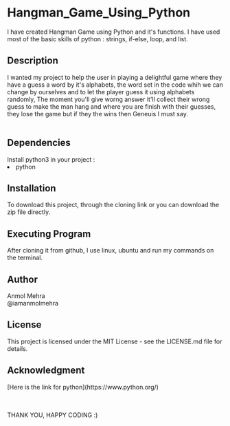 # Hangman_Game_Using_Python
<p>I have created Hangman Game using Python and it's functions.
I have used most of the basic skills of python : strings, if-else, loop, and list.</p>

<h2>Description</h2>
I wanted my project to help the user in playing a delightful game where they have a guess a word by it's alphabets, the word set in the code whih we can change by ourselves and to let the player guess it using alphabets randomly, The moment you'll give worng answer it'll collect their wrong guess to make the man hang and where you are finish with their guesses, they lose the game but if they the wins then Geneuis I must say.
<br></br>


<h2>Dependencies</h2>
Install python3 in your project  :
<li>python</li>

<h2>Installation</h2>
To download this project, through the cloning link or you can download the zip file directly.

<h2>Executing Program</h2>
After cloning it from github, 
I use linux, ubuntu and run my commands on the terminal.

<h2>Author</h2>
Anmol Mehra<br>
@iamanmolmehra

<h2>License</h2>
<p>This project is licensed under the MIT License - see the LICENSE.md file for details.</p>

<h2>Acknowledgment</h2>
[Here is the link for python](https://www.python.org/)<br>

<br></br>
THANK YOU, HAPPY CODING :)
